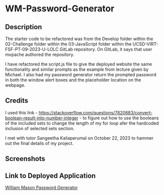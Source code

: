 # WM-Password-Generator #

## Description ##

The starter code to be refactored was from the Develop folder within the 02-Challenge folder within the 03-JavaScript folder within the UCSD-VIRT-FSF-PT-09-2023-U-LOLC GitLab repository. On GitLab, it says that user mvpache authored the repository.

I have refactored the script.js file to give the deployed website the same functionality and similar prompts as the example from lecture given by Michael. I also had my password generator return the prompted password in both the window alert boxes and the placeholder location on the webpage.

## Credits ##

I used this link - https://stackoverflow.com/questions/7820683/convert-boolean-result-into-number-integer - to figure out how to use the booleans of the included sets to change the length of my for loop afer the hardcoded inclusion of selected sets section.

I met with tutor Sangeetha Kaliaperumal on October 22, 2023 to hammer out the final details of my project.

## Screenshots ##



## Link to Deployed Application ##
[William Mason Password Generator](https://wmason1997.github.io/WM-Password-Generator/)